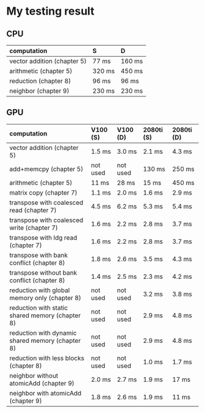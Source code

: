 # My testing result

## CPU
| computation     | S | D |
|:------------|:---------|:---------|
| vector addition (chapter 5) | 77 ms  |  160 ms |
| arithmetic (chapter 5) | 320 ms |  450 ms |
| reduction (chapter 8) | 96 ms |  96 ms |
| neighbor (chapter 9) | 230 ms |  230 ms |

## GPU
| computation     | V100 (S) | V100 (D) | 2080ti (S) | 2080ti (D) |
|:------------|:---------|:---------|:---------|:---------|
| vector addition (chapter 5) | 1.5 ms | 3.0 ms |  2.1 ms |  4.3 ms |
| add+memcpy (chapter 5) | not used | not used | 130 ms  |  250 ms |
| arithmetic (chapter 5) | 11 ms |  28 ms | 15 ms | 450 ms |
| matrix copy (chapter 7) | 1.1 ms |  2.0 ms | 1.6 ms | 2.9 ms |
| transpose with coalesced read (chapter 7) | 4.5 ms |  6.2 ms | 5.3 ms | 5.4 ms |
| transpose with coalesced write (chapter 7) | 1.6 ms |  2.2 ms | 2.8 ms | 3.7 ms |
| transpose with ldg read (chapter 7) | 1.6 ms |  2.2 ms | 2.8 ms | 3.7 ms |
| transpose with bank conflict (chapter 8) | 1.8 ms | 2.6  ms | 3.5 ms | 4.3 ms |
| transpose without bank conflict (chapter 8) | 1.4 ms | 2.5  ms | 2.3 ms | 4.2 ms |
| reduction with global memory only (chapter 8) | not used | not used | 3.2 ms | 3.8 ms |
| reduction with static shared memory (chapter 8) | not used | not used | 2.9 ms | 4.8 ms |
| reduction with dynamic shared memory (chapter 8) | not used | not used | 2.9 ms | 4.8 ms |
| reduction with less blocks (chapter 8) | not used | not used | 1.0 ms | 1.7 ms |
| neighbor without atomicAdd (chapter 9) | 2.0 ms | 2.7  ms | 1.9 ms | 17 ms |
| neighbor with atomicAdd (chapter 9) | 1.8 ms | 2.6  ms | 1.9 ms | 11 ms |


